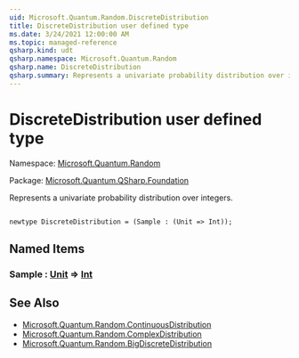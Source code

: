 ```yaml
---
uid: Microsoft.Quantum.Random.DiscreteDistribution
title: DiscreteDistribution user defined type
ms.date: 3/24/2021 12:00:00 AM
ms.topic: managed-reference
qsharp.kind: udt
qsharp.namespace: Microsoft.Quantum.Random
qsharp.name: DiscreteDistribution
qsharp.summary: Represents a univariate probability distribution over integers.
---
```


# DiscreteDistribution user defined type

Namespace: [Microsoft.Quantum.Random](xref:Microsoft.Quantum.Random)

Package: [Microsoft.Quantum.QSharp.Foundation](https://nuget.org/packages/Microsoft.Quantum.QSharp.Foundation)


Represents a univariate probability distribution over integers.

```qsharp

newtype DiscreteDistribution = (Sample : (Unit => Int));
```



## Named Items

### Sample : [Unit](xref:microsoft.quantum.lang-ref.unit) => [Int](xref:microsoft.quantum.lang-ref.int) 



## See Also

- [Microsoft.Quantum.Random.ContinuousDistribution](xref:Microsoft.Quantum.Random.ContinuousDistribution)
- [Microsoft.Quantum.Random.ComplexDistribution](xref:Microsoft.Quantum.Random.ComplexDistribution)
- [Microsoft.Quantum.Random.BigDiscreteDistribution](xref:Microsoft.Quantum.Random.BigDiscreteDistribution)